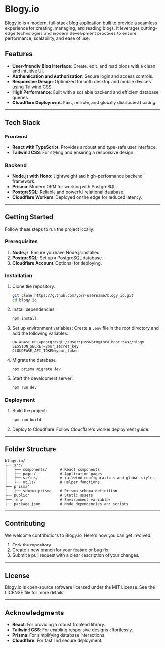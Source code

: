 # Blogy.io

Blogy.io is a modern, full-stack blog application built to provide a seamless experience for creating, managing, and reading blogs. It leverages cutting-edge technologies and modern development practices to ensure performance, scalability, and ease of use.

## Features

- **User-friendly Blog Interface**: Create, edit, and read blogs with a clean and intuitive UI.
- **Authentication and Authorization**: Secure login and access controls.
- **Responsive Design**: Optimized for both desktop and mobile devices using Tailwind CSS.
- **High Performance**: Built with a scalable backend and efficient database queries.
- **Cloudflare Deployment**: Fast, reliable, and globally distributed hosting.

---

## Tech Stack

### Frontend

- **React with TypeScript**: Provides a robust and type-safe user interface.
- **Tailwind CSS**: For styling and ensuring a responsive design.

### Backend

- **Node.js with Hono**: Lightweight and high-performance backend framework.
- **Prisma**: Modern ORM for working with PostgreSQL.
- **PostgreSQL**: Reliable and powerful relational database.
- **Cloudflare Workers**: Deployed on the edge for reduced latency.

---

## Getting Started

Follow these steps to run the project locally:

### Prerequisites

1. **Node.js**: Ensure you have Node.js installed.
2. **PostgreSQL**: Set up a PostgreSQL database.
3. **Cloudflare Account**: Optional for deploying.

### Installation

1. Clone the repository:

   ```bash
   git clone https://github.com/your-username/blogy.io.git
   cd blogy.io
   ```

2. Install dependencies:

   ```bash
   npm install
   ```

3. Set up environment variables:
   Create a `.env` file in the root directory and add the following variables:

   ```env
   DATABASE_URL=postgresql://user:password@localhost:5432/blogy
   SESSION_SECRET=your_secret_key
   CLOUDFARE_API_TOKEN=your_token
   ```

4. Migrate the database:

   ```bash
   npx prisma migrate dev
   ```

5. Start the development server:

   ```bash
   npm run dev
   ```

### Deployment

1. Build the project:

   ```bash
   npm run build
   ```

2. Deploy to Cloudflare:
   Follow Cloudflare's worker deployment guide.

---

## Folder Structure

```
blogy.io/
├── src/
│   ├── components/      # React components
│   ├── pages/           # Application pages
│   ├── styles/          # Tailwind configurations and global styles
│   ├── utils/           # Helper functions
├── prisma/
│   ├── schema.prisma    # Prisma schema definition
├── public/              # Static assets
├── .env                 # Environment variables
├── package.json         # Node dependencies and scripts
```

---

## Contributing

We welcome contributions to Blogy.io! Here's how you can get involved:

1. Fork the repository.
2. Create a new branch for your feature or bug fix.
3. Submit a pull request with a clear description of your changes.

---

## License

Blogy.io is open-source software licensed under the MIT License. See the LICENSE file for more details.

---

## Acknowledgments

- **React**: For providing a robust frontend library.
- **Tailwind CSS**: For enabling responsive designs effortlessly.
- **Prisma**: For simplifying database interactions.
- **Cloudflare**: For fast and secure deployment.
